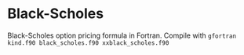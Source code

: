 # Black-Scholes
Black-Scholes option pricing formula in Fortran. Compile with ```gfortran kind.f90 black_scholes.f90 xxblack_scholes.f90```
